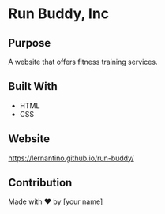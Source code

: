 # Run Buddy, Inc

## Purpose
A website that offers fitness training services. 

## Built With
* HTML
* CSS

## Website
https://lernantino.github.io/run-buddy/


## Contribution
Made with ❤️ by [your name]